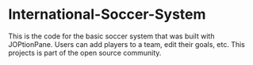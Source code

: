 # International-Soccer-System

This is the code for the basic soccer system that was built with JOPtionPane. Users can add players to a team, edit their goals, etc.
This projects is part of the open source community.
